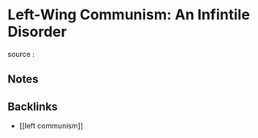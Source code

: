 # Left-Wing Communism: An Infintile Disorder

source
: 


## Notes


## Backlinks

-   [[left communism]]
